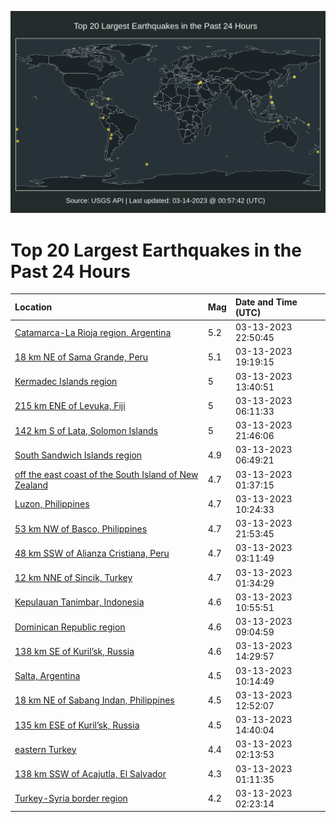 ![Map](./map.png)

# Top 20 Largest Earthquakes in the Past 24 Hours

| Location | Mag | Date and Time (UTC) |
|:---|:---|:---|
| [Catamarca-La Rioja region, Argentina](https://earthquake.usgs.gov/earthquakes/eventpage/us7000jjnk) | 5.2 | 03-13-2023 22:50:45 |
| [18 km NE of Sama Grande, Peru](https://earthquake.usgs.gov/earthquakes/eventpage/us7000jjll) | 5.1 | 03-13-2023 19:19:15 |
| [Kermadec Islands region](https://earthquake.usgs.gov/earthquakes/eventpage/us7000jjiy) | 5 | 03-13-2023 13:40:51 |
| [215 km ENE of Levuka, Fiji](https://earthquake.usgs.gov/earthquakes/eventpage/us7000jjh3) | 5 | 03-13-2023 06:11:33 |
| [142 km S of Lata, Solomon Islands](https://earthquake.usgs.gov/earthquakes/eventpage/us7000jjn7) | 5 | 03-13-2023 21:46:06 |
| [South Sandwich Islands region](https://earthquake.usgs.gov/earthquakes/eventpage/us7000jjha) | 4.9 | 03-13-2023 06:49:21 |
| [off the east coast of the South Island of New Zealand](https://earthquake.usgs.gov/earthquakes/eventpage/us7000jjfv) | 4.7 | 03-13-2023 01:37:15 |
| [Luzon, Philippines](https://earthquake.usgs.gov/earthquakes/eventpage/us7000jji7) | 4.7 | 03-13-2023 10:24:33 |
| [53 km NW of Basco, Philippines](https://earthquake.usgs.gov/earthquakes/eventpage/us7000jjn9) | 4.7 | 03-13-2023 21:53:45 |
| [48 km SSW of Alianza Cristiana, Peru](https://earthquake.usgs.gov/earthquakes/eventpage/us7000jjgg) | 4.7 | 03-13-2023 03:11:49 |
| [12 km NNE of Sincik, Turkey](https://earthquake.usgs.gov/earthquakes/eventpage/us7000jjft) | 4.7 | 03-13-2023 01:34:29 |
| [Kepulauan Tanimbar, Indonesia](https://earthquake.usgs.gov/earthquakes/eventpage/us7000jjib) | 4.6 | 03-13-2023 10:55:51 |
| [Dominican Republic region](https://earthquake.usgs.gov/earthquakes/eventpage/us7000jjhw) | 4.6 | 03-13-2023 09:04:59 |
| [138 km SE of Kuril’sk, Russia](https://earthquake.usgs.gov/earthquakes/eventpage/us7000jjj9) | 4.6 | 03-13-2023 14:29:57 |
| [Salta, Argentina](https://earthquake.usgs.gov/earthquakes/eventpage/us7000jji3) | 4.5 | 03-13-2023 10:14:49 |
| [18 km NE of Sabang Indan, Philippines](https://earthquake.usgs.gov/earthquakes/eventpage/us7000jjiv) | 4.5 | 03-13-2023 12:52:07 |
| [135 km ESE of Kuril’sk, Russia](https://earthquake.usgs.gov/earthquakes/eventpage/us7000jjjc) | 4.5 | 03-13-2023 14:40:04 |
| [eastern Turkey](https://earthquake.usgs.gov/earthquakes/eventpage/us7000jjg2) | 4.4 | 03-13-2023 02:13:53 |
| [138 km SSW of Acajutla, El Salvador](https://earthquake.usgs.gov/earthquakes/eventpage/us7000jjfn) | 4.3 | 03-13-2023 01:11:35 |
| [Turkey-Syria border region](https://earthquake.usgs.gov/earthquakes/eventpage/us7000jjg7) | 4.2 | 03-13-2023 02:23:14 |
